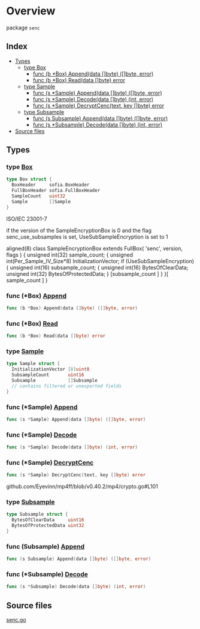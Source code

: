 # Overview

package `senc`

## Index

- [Types](#types)
  - [type Box](#type-box)
    - [func (b \*Box) Append(data []byte) ([]byte, error)](#func-box-append)
    - [func (b \*Box) Read(data []byte) error](#func-box-read)
  - [type Sample](#type-sample)
    - [func (s \*Sample) Append(data []byte) ([]byte, error)](#func-sample-append)
    - [func (s \*Sample) Decode(data []byte) (int, error)](#func-sample-decode)
    - [func (s \*Sample) DecryptCenc(text, key []byte) error](#func-sample-decryptcenc)
  - [type Subsample](#type-subsample)
    - [func (s Subsample) Append(data []byte) ([]byte, error)](#func-subsample-append)
    - [func (s \*Subsample) Decode(data []byte) (int, error)](#func-subsample-decode)
- [Source files](#source-files)

## Types

### type [Box](./senc.go#L31)

```go
type Box struct {
  BoxHeader     sofia.BoxHeader
  FullBoxHeader sofia.FullBoxHeader
  SampleCount   uint32
  Sample        []Sample
}
```

ISO/IEC 23001-7

if the version of the SampleEncryptionBox is 0 and the flag
senc_use_subsamples is set, UseSubSampleEncryption is set to 1

  aligned(8) class SampleEncryptionBox extends FullBox(
     'senc', version, flags
  ) {
     unsigned int(32) sample_count;
     {
        unsigned int(Per_Sample_IV_Size*8) InitializationVector;
        if (UseSubSampleEncryption) {
           unsigned int(16) subsample_count;
           {
              unsigned int(16) BytesOfClearData;
              unsigned int(32) BytesOfProtectedData;
           } [subsample_count ]
        }
     }[ sample_count ]
  }

### func (\*Box) [Append](./senc.go#L38)

```go
func (b *Box) Append(data []byte) ([]byte, error)
```

### func (\*Box) [Read](./senc.go#L121)

```go
func (b *Box) Read(data []byte) error
```

### type [Sample](./senc.go#L114)

```go
type Sample struct {
  InitializationVector [8]uint8
  SubsampleCount       uint16
  Subsample            []Subsample
  // contains filtered or unexported fields
}
```

### func (\*Sample) [Append](./senc.go#L71)

```go
func (s *Sample) Append(data []byte) ([]byte, error)
```

### func (\*Sample) [Decode](./senc.go#L147)

```go
func (s *Sample) Decode(data []byte) (int, error)
```

### func (\*Sample) [DecryptCenc](./senc.go#L87)

```go
func (s *Sample) DecryptCenc(text, key []byte) error
```

github.com/Eyevinn/mp4ff/blob/v0.40.2/mp4/crypto.go#L101

### type [Subsample](./senc.go#L66)

```go
type Subsample struct {
  BytesOfClearData     uint16
  BytesOfProtectedData uint32
}
```

### func (Subsample) [Append](./senc.go#L62)

```go
func (s Subsample) Append(data []byte) ([]byte, error)
```

### func (\*Subsample) [Decode](./senc.go#L168)

```go
func (s *Subsample) Decode(data []byte) (int, error)
```

## Source files

[senc.go](./senc.go)
